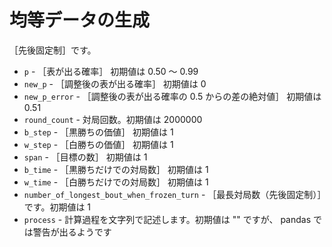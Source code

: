 # 均等データの生成

［先後固定制］です。  

* `p` - ［表が出る確率］ 初期値は 0.50 ～ 0.99
* `new_p` - ［調整後の表が出る確率］ 初期値は 0
* `new_p_error` - ［調整後の表が出る確率の 0.5 からの差の絶対値］ 初期値は 0.51
* `round_count` - 対局回数。初期値は 2000000
* `b_step` - ［黒勝ちの価値］ 初期値は 1
* `w_step` - ［白勝ちの価値］ 初期値は 1
* `span` - ［目標の数］ 初期値は 1
* `b_time` - ［黒勝ちだけでの対局数］ 初期値は 1
* `w_time` - ［白勝ちだけでの対局数］ 初期値は 1
* `number_of_longest_bout_when_frozen_turn` - ［最長対局数（先後固定制）］です。初期値は 1
* `process` - 計算過程を文字列で記述します。初期値は "" ですが、 pandas では警告が出るようです
